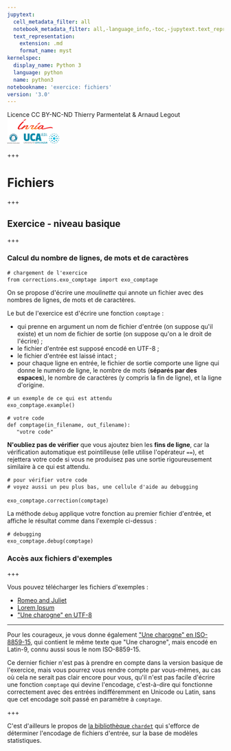 ```yaml
---
jupytext:
  cell_metadata_filter: all
  notebook_metadata_filter: all,-language_info,-toc,-jupytext.text_representation.jupytext_version,-jupytext.text_representation.format_version
  text_representation:
    extension: .md
    format_name: myst
kernelspec:
  display_name: Python 3
  language: python
  name: python3
notebookname: 'exercice: fichiers'
version: '3.0'
---
```


<div class="licence">
<span>Licence CC BY-NC-ND</span>
<span>Thierry Parmentelat &amp; Arnaud Legout</span>
<span><img src="media/both-logos-small-alpha.png" /></span>
</div>

+++

# Fichiers

+++

## Exercice - niveau basique

+++

### Calcul du nombre de lignes, de mots et de caractères

```{code-cell}
# chargement de l'exercice
from corrections.exo_comptage import exo_comptage
```

On se propose d'écrire une *moulinette* qui annote un fichier avec des nombres de lignes, de mots et de caractères.

Le but de l'exercice est d'écrire une fonction `comptage` :

 * qui prenne en argument un nom de fichier d'entrée (on suppose qu'il existe) et un nom de fichier de sortie (on suppose qu'on a le droit de l'écrire) ;
 * le fichier d'entrée est supposé encodé en UTF-8 ;
 * le fichier d'entrée est laissé intact ;
 * pour chaque ligne en entrée, le fichier de sortie comporte une ligne qui donne le numéro de ligne, le nombre de mots (**séparés par des espaces**), le nombre de caractères (y compris la fin de ligne), et la ligne d'origine.

```{code-cell}
# un exemple de ce qui est attendu
exo_comptage.example()
```

```{code-cell}
# votre code
def comptage(in_filename, out_filename):
   "votre code"
```

**N'oubliez pas de vérifier** que vous ajoutez bien les **fins de ligne**, car la vérification automatique est pointilleuse (elle utilise l'opérateur `==`), et rejettera votre code si vous ne produisez pas une sortie rigoureusement similaire à ce qui est attendu.

```{code-cell}
# pour vérifier votre code
# voyez aussi un peu plus bas, une cellule d'aide au debugging

exo_comptage.correction(comptage)
```

La méthode `debug` applique votre fonction au premier fichier d'entrée, et affiche le résultat comme dans l'exemple ci-dessus :

```{code-cell}
# debugging
exo_comptage.debug(comptage)
```

### Accès aux fichiers d'exemples

+++

Vous pouvez télécharger les fichiers d'exemples :

 * [Romeo and Juliet](data/romeo_and_juliet.txt)
 * [Lorem Ipsum](data/lorem_ipsum.txt)
 * ["Une charogne" en UTF-8](data/une_charogne_unicode.txt)

***

Pour les courageux, je vous donne également ["Une charogne" en ISO-8859-15](data/une_charogne_iso15.txt), qui contient le même texte que "Une charogne", mais encodé en Latin-9, connu aussi sous le nom ISO-8859-15.

Ce dernier fichier n'est pas à prendre en compte dans la version basique de l'exercice, mais vous pourrez vous rendre compte par vous-mêmes, au cas où cela ne serait pas clair encore pour vous, qu'il n'est pas facile d'écrire une fonction `comptage` qui devine l'encodage, c'est-à-dire qui fonctionne correctement avec des entrées indifféremment en Unicode ou Latin, sans que cet encodage soit passé en paramètre à `comptage`.

+++

C'est d'ailleurs le propos de [la bibliothèque `chardet`](https://pypi.python.org/pypi/chardet) qui s'efforce de déterminer l'encodage de fichiers d'entrée, sur la base de modèles statistiques.
